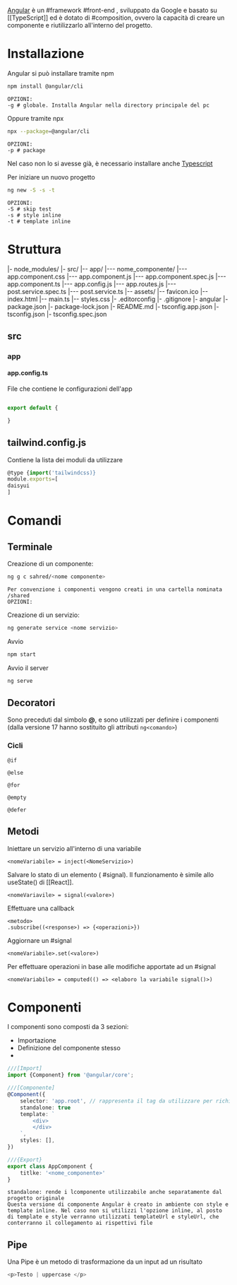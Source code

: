 [Angular](https://angular.dev/) è un #framework #front-end , sviluppato da Google e basato su [[TypeScript]] ed è dotato di #composition, ovvero la capacità di creare un componente e riutilizzarlo all'interno del progetto.
# Installazione
Angular si può installare tramite npm
```sh
npm install @angular/cli
```
	OPZIONI:
	-g # globale. Installa Angular nella directory principale del pc
Oppure tramite npx
```sh
npx --package=@angular/cli
```
	OPZIONI:
	-p # package
Nel caso non lo si avesse già, è necessario installare anche [Typescript](TypeScript#Installazione)

Per iniziare un nuovo progetto
```sh
ng new -S -s -t
```
	OPZIONI:
	-S # skip test
	-s # style inline
	-t # template inline
# Struttura
|- node_modules/
|- src/
|-- app/
|--- nome_componente/
|--- app.component.css
|--- app.component.js
|--- app.component.spec.js
|--- app.component.ts
|--- app.config.js
|--- app.routes.js
|--- post.service.spec.ts
|--- post.service.ts
|-- assets/
|-- favicon.ico
|-- index.html
|-- main.ts
|-- styles.css
|- .editorconfig
|- .gitignore
|- angular
|- package.json
|- package-lock.json
|- README.md
|- tsconfig.app.json
|- tsconfig.json
|- tsconfig.spec.json

## src
### app
#### app.config.ts
File che contiene le configurazioni dell'app
```app.config.ts

export default {

}
```
## tailwind.config.js
Contiene la lista dei moduli da utilizzare
```tailwind.config.js
@type {import('tailwindcss)}
module.exports=[
daisyui
]
```

# Comandi
## Terminale
Creazione di un componente:
```sh
ng g c sahred/<nome componente>
```
	Per convenzione i componenti vengono creati in una cartella nominata /shared
	OPZIONI:
	
Creazione di un servizio:
```Bash
ng generate service <nome servizio>
```
Avvio 
```Bash
npm start
```
Avvio il server
```bash
ng serve
```

## Decoratori
Sono preceduti dal simbolo **@**, e sono utilizzati per definire i componenti (dalla versione 17 hanno sostituito gli attributi ```ng<comando>```)
### Cicli
```Angular
@if
```
```Angular
@else
```
```Angular
@for
```
```Angular
@empty
```
```Angular
@defer
```

## Metodi
Iniettare un servizio all'interno di una variabile
```Angular
<nomeVariabile> = inject(<NomeServizio>)
```
Salvare lo stato di un elemento ( #signal). Il funzionamento è simile allo useState() di [[React]]. 
```Angular
<nomeVariavile> = signal(<valore>)
```
Effettuare una callback
```Angular
<metodo>
.subscribe((<response>) => {<operazioni>})
```
Aggiornare un #signal 
```Angular
<nomeVariabile>.set(<valore>)
```
Per effettuare operazioni in base alle modifiche apportate ad un #signal  
```Angular
<nomeVariabile> = computed(() => <elaboro la variabile signal()>)
```
# Componenti
I componenti sono composti da 3 sezioni:
- Importazione
- Definizione del componente stesso
- 
```TypeScript
///[Import]
import {Component} from '@angular/core';

///[Componente]
@Component({
	selector: 'app.root', // rappresenta il tag da utilizzare per richiamare il componente
	standalone: true
	template: `
		<div>
		</div>
	`,
	styles: [],
})

///{Export}
export class AppComponent {
	titlke: '<nome_componente>'
}
```
	standalone: rende i lcomponente utilizzabile anche separatamente dal progetto originale
	Questa versione di componente Angular è creato in ambiente con style e template inline. Nel caso non si utilizzi l'opzione inline, al posto di template e style verranno utilizzati templateUrl e styleUrl, che conterranno il collegamento ai rispettivi file 
## Pipe
Una Pipe è un metodo di trasformazione da un input ad un risultato
```Typescript
<p>Testo | uppercase </p>
```

